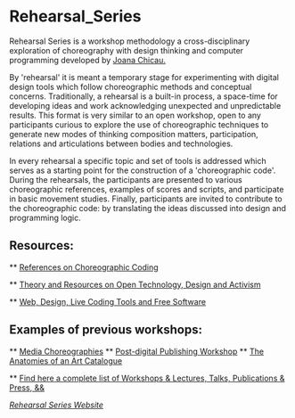 # Rehearsal_Series
Rehearsal Series is a workshop methodology a cross-disciplinary exploration of choreography with design thinking and computer programming developed by [Joana Chicau.](http://joanachicau.com)

By 'rehearsal' it is meant a temporary stage for experimenting with digital design tools which follow choreographic methods and conceptual concerns. Traditionally, a rehearsal is a built-in process, a space-time for developing ideas and work acknowledging unexpected and unpredictable results. This format is very similar to an open workshop, open to any participants curious to explore the use of choreographic techniques to generate new modes of thinking composition matters, participation, relations and articulations between bodies and technologies. 

In every rehearsal a specific topic and set of tools is addressed which serves as a starting point for the construction of a 'choreographic code'. During the rehearsals, the participants are presented to various choreographic references, examples of scores and scripts, and participate in basic movement studies. Finally, participants are invited to contribute to the choreographic code: by translating the ideas discussed into design and programming logic. 


## Resources:

  ** [References on Choreographic Coding](https://github.com/JoBCB/Rehearsal_Series/wiki/References-on-Choreographic-Coding)
  
  ** [Theory and Resources on Open Technology, Design and Activism](https://github.com/JoBCB/Rehearsal_Series/wiki/Theory-and-Resources-on-Open-Technology,-Design-and-Activism)
  
  ** [Web, Design, Live Coding Tools and Free Software](https://github.com/JoBCB/Rehearsal_Series/wiki/Web,-Design,-Live-Coding-Tools-and-Free-Software)

## Examples of previous workshops:

  ** [Media Choreographies](https://hackersanddesigners.nl/s/Summer_Academy_2018/p/Media_Choreographies:_rehearsal_series)
  ** [Post-digital Publishing Workshop](https://instrumentinventors.org/event/reading-room-28-post-digital-publishing-workshop/)
  ** [The Anatomies of an Art Catalogue](https://monoskop.org/Exhibition_Library#Joana_Chicau)
  
  ** [Find here a complete list of Workshops & Lectures, Talks, Publications & Press, &&](http://joanachicau.com/joana_chicau_cv.pdf)


*[Rehearsal Series Website](http://joanachicau.com/rehearsal_series.html)*
